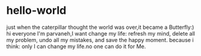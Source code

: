 # hello-world
just when the caterpillar thought the world was over,it became a Butterfly:)
hi everyone
I'm parvaneh,I want change my life:
refresh my mind,
delete all my problem,
undo all my mistakes,
and save the happy moment.
because i think:
only I can change my life.no one can do it for Me.
